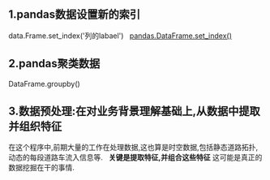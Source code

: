 ## 1.pandas数据设置新的索引  
data.Frame.set_index('列的labael')  
[pandas.DataFrame.set_index()](https://pandas.pydata.org/pandas-docs/stable/generated/pandas.DataFrame.set_index.html)

## 2.pandas聚类数据
DataFrame.groupby()

## 3.数据预处理:在对业务背景理解基础上,从数据中提取并组织特征  
在这个程序中,前期大量的工作在处理数据,这也算是时空数据,包括静态道路拓扑,动态的每段道路车流入信息等.      
__关键是提取特征,并组合这些特征__
这可能是真正的数据挖掘在干的事情.
